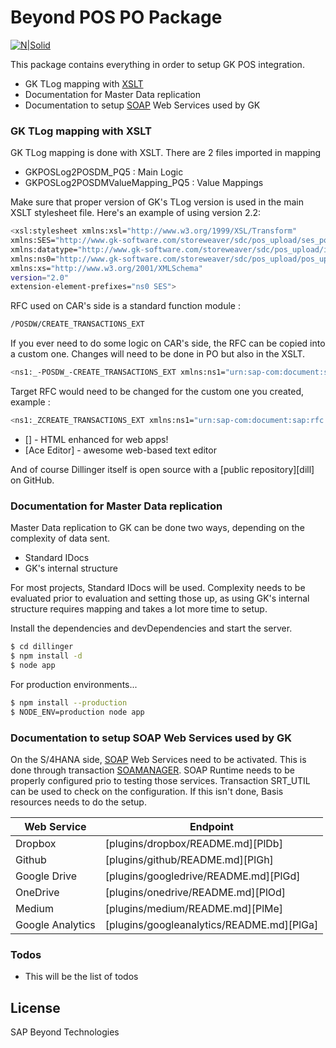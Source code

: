 # Beyond POS PO Package

[![N|Solid](https://www.beyondtechnologies.com/wp-content/themes/beyond/images/beyond.png)](https://www.beyondtechnologies.com/)

This package contains everything in order to setup GK POS integration.

  - GK TLog mapping with [XSLT]
  - Documentation for Master Data replication
  - Documentation to setup [SOAP] Web Services used by GK

### GK TLog mapping with XSLT

GK TLog mapping is done with XSLT. There are 2 files imported in mapping 
- GKPOSLog2POSDM_PQ5 : Main Logic
- GKPOSLog2POSDMValueMapping_PQ5 : Value Mappings

Make sure that proper version of GK's TLog version is used in the main XSLT stylesheet file. Here's an example of using version 2.2:

```sh
<xsl:stylesheet xmlns:xsl="http://www.w3.org/1999/XSL/Transform"
xmlns:SES="http://www.gk-software.com/storeweaver/sdc/pos_upload/ses_pos_upload/2.2"
xmlns:datatype="http://www.gk-software.com/storeweaver/sdc/pos_upload/ixr_datatypes/2.2"
xmlns:ns0="http://www.gk-software.com/storeweaver/sdc/pos_upload/pos_upload/2.2" 
xmlns:xs="http://www.w3.org/2001/XMLSchema" 
version="2.0" 
extension-element-prefixes="ns0 SES">
```

RFC used on CAR's side is a standard function module : 
```sh
/POSDW/CREATE_TRANSACTIONS_EXT 
```

If you ever need to do some logic on CAR's side, the RFC can be copied into a custom one. Changes will need to be done in PO but also in the XSLT. 
```sh
<ns1:_-POSDW_-CREATE_TRANSACTIONS_EXT xmlns:ns1="urn:sap-com:document:sap:rfc:functions">
```
Target RFC would need to be changed for the custom one you created, example : 
```sh
<ns1:_ZCREATE_TRANSACTIONS_EXT xmlns:ns1="urn:sap-com:document:sap:rfc:functions">
```

* [] - HTML enhanced for web apps!
* [Ace Editor] - awesome web-based text editor


And of course Dillinger itself is open source with a [public repository][dill]
 on GitHub.

### Documentation for Master Data replication

Master Data replication to GK can be done two ways, depending on the complexity of data sent. 
 - Standard IDocs
 - GK's internal structure

For most projects, Standard IDocs will be used. Complexity needs to be evaluated prior to evaluation and setting those up, as using GK's internal structure requires mapping and takes a lot more time to setup.

Install the dependencies and devDependencies and start the server.

```sh
$ cd dillinger
$ npm install -d
$ node app
```

For production environments...

```sh
$ npm install --production
$ NODE_ENV=production node app
```

### Documentation to setup SOAP Web Services used by GK

On the S/4HANA side, [SOAP] Web Services need to be activated. This is done through transaction [SOAMANAGER].
SOAP Runtime needs to be properly configured prio to testing those services. Transaction SRT_UTIL can be used to check on the configuration. 
If this isn't done, Basis resources needs to do the setup.

| Web Service | Endpoint |
| ------ | ------ |
| Dropbox | [plugins/dropbox/README.md][PlDb] |
| Github | [plugins/github/README.md][PlGh] |
| Google Drive | [plugins/googledrive/README.md][PlGd] |
| OneDrive | [plugins/onedrive/README.md][PlOd] |
| Medium | [plugins/medium/README.md][PlMe] |
| Google Analytics | [plugins/googleanalytics/README.md][PlGa] |


### Todos

 - This will be the list of todos

License
----

SAP
Beyond Technologies


[//]: # (These are reference links used in the body of this note and get stripped out when the markdown processor does its job. There is no need to format nicely because it shouldn't be seen. Thanks SO - http://stackoverflow.com/questions/4823468/store-comments-in-markdown-syntax)


   [XSLT]: <https://developer.mozilla.org/en-US/docs/Web/XSLT>
   [SOAP]: <https://www.service-architecture.com/articles/web-services/soap.html>
   [SOAMANAGER]: <https://help.sap.com/doc/saphelp_nw73ehp1/7.31.19/en-US/b0/787748cf3a4200bb1ba32a62aa8519/frameset.htm>
   [df1]: <http://daringfireball.net/projects/markdown/>


